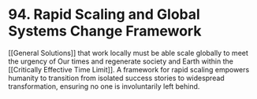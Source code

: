 # 94. Rapid Scaling and Global Systems Change Framework

[[General Solutions]] that work locally must be able scale globally to meet the urgency of Our times and regenerate society and Earth within the [[Critically Effective Time Limit]]. A framework for rapid scaling empowers humanity to transition from isolated success stories to widespread transformation, ensuring no one is involuntarily left behind.